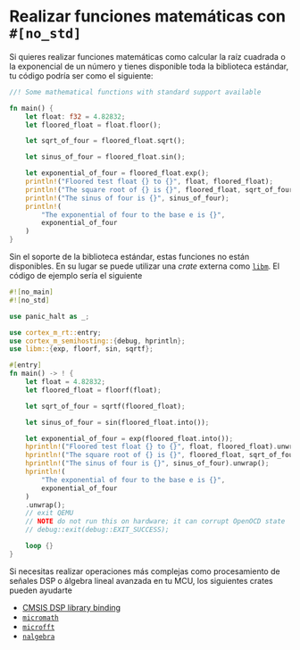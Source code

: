 # Realizar funciones matemáticas con `#[no_std]`

Si quieres realizar funciones matemáticas como calcular la raíz cuadrada o la exponencial de un número y tienes disponible toda la biblioteca estándar, tu código podría ser como el siguiente:

```rs
//! Some mathematical functions with standard support available

fn main() {
    let float: f32 = 4.82832;
    let floored_float = float.floor();

    let sqrt_of_four = floored_float.sqrt();

    let sinus_of_four = floored_float.sin();

    let exponential_of_four = floored_float.exp();
    println!("Floored test float {} to {}", float, floored_float);
    println!("The square root of {} is {}", floored_float, sqrt_of_four);
    println!("The sinus of four is {}", sinus_of_four);
    println!(
        "The exponential of four to the base e is {}",
        exponential_of_four
    )
}
```

Sin el soporte de la biblioteca estándar, estas funciones no están disponibles. En su lugar se puede utilizar una _crate_ externa como [`libm`](https://crates.io/crates/libm). El código de ejemplo sería el siguiente

```rs
#![no_main]
#![no_std]

use panic_halt as _;

use cortex_m_rt::entry;
use cortex_m_semihosting::{debug, hprintln};
use libm::{exp, floorf, sin, sqrtf};

#[entry]
fn main() -> ! {
    let float = 4.82832;
    let floored_float = floorf(float);

    let sqrt_of_four = sqrtf(floored_float);

    let sinus_of_four = sin(floored_float.into());

    let exponential_of_four = exp(floored_float.into());
    hprintln!("Floored test float {} to {}", float, floored_float).unwrap();
    hprintln!("The square root of {} is {}", floored_float, sqrt_of_four).unwrap();
    hprintln!("The sinus of four is {}", sinus_of_four).unwrap();
    hprintln!(
        "The exponential of four to the base e is {}",
        exponential_of_four
    )
    .unwrap();
    // exit QEMU
    // NOTE do not run this on hardware; it can corrupt OpenOCD state
    // debug::exit(debug::EXIT_SUCCESS);

    loop {}
}
```

Si necesitas realizar operaciones más complejas como procesamiento de señales DSP o álgebra lineal avanzada en tu MCU, los siguientes crates pueden ayudarte

- [CMSIS DSP library binding](https://github.com/jacobrosenthal/cmsis-dsp-sys)
- [`micromath`](https://github.com/tarcieri/micromath)
- [`microfft`](https://crates.io/crates/microfft)
- [`nalgebra`](https://github.com/dimforge/nalgebra)